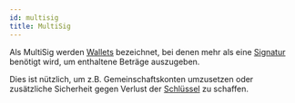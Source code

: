 ```yaml
---
id: multisig
title: MultiSig
---
```


Als MultiSig werden [Wallets](../w/wallet) bezeichnet, bei denen mehr als eine [Signatur](../s/signatur) benötigt wird, um enthaltene Beträge auszugeben.

Dies ist nützlich, um z.B. Gemeinschaftskonten umzusetzen oder zusätzliche Sicherheit gegen Verlust der [Schlüssel](../s/schluessel) zu schaffen.
